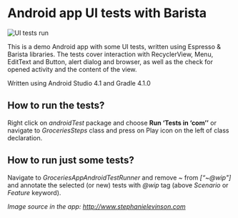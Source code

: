 # Android app UI tests with Barista

![UI tests run](https://github.com/lomza/android-app-ui-tests-with-barista/blob/master/barista_ui_tests.gif?raw=true)

This is a demo Android app with some UI tests, written using Espresso & Barista libraries. The tests cover interaction with RecyclerView, Menu, EditText and Button, alert dialog and browser, as well as the check for opened activity and the content of the view.

Written using Android Studio 4.1 and Gradle 4.1.0

## How to run the tests?
Right click on _androidTest_ package and choose **Run ‘Tests in ‘com’’** or navigate to _GroceriesSteps_ class and press on Play icon on the left of class declaration.

## How to run just some tests?
Navigate to _GroceriesAppAndroidTestRunner_ and remove _~_ from _[“~@wip"]_ and annotate the selected (or new) tests with _@wip_ tag (above _Scenario_ or _Feature_ keyword).


_Image source in the app: http://www.stephanielevinson.com_ 
